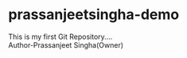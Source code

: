 # prassanjeetsingha-demo
This is my first Git Repository.... 
<br>
Author-Prassanjeet Singha(Owner)
